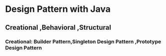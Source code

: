 # Design Pattern with Java

## Creational ,Behavioral ,Structural

### Creational: Builder Pattern,Singleton Design Pattern ,Prototype Design Pattern

